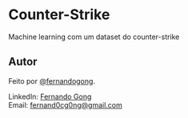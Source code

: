 # Counter-Strike
Machine learning com um dataset do counter-strike

## Autor
Feito por [@fernandogong](https://github.com/fernandogong).

LinkedIn: [Fernando Gong](https://www.linkedin.com/in/fernando-gong/) <br>
Email: [fernand0cg0ng@gmail.com](mailto:fernand0cg0ng@gmail.com)

